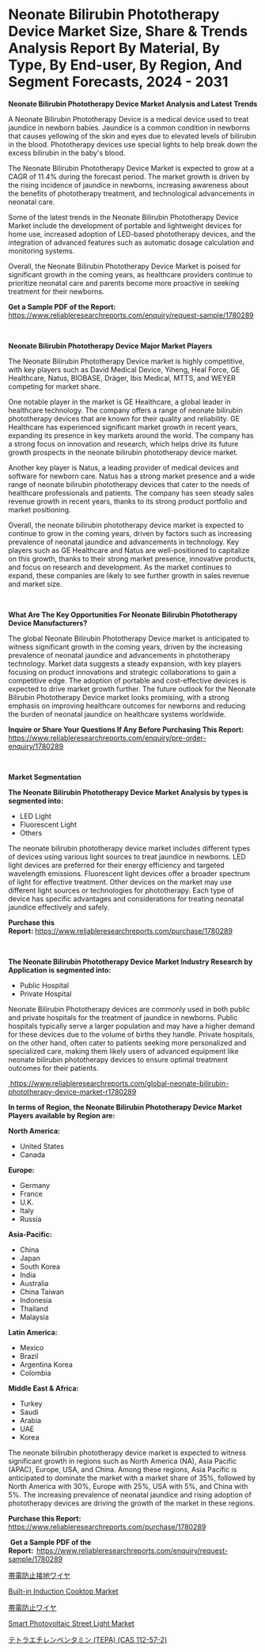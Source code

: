 <p><h1>Neonate Bilirubin Phototherapy Device Market Size, Share & Trends Analysis Report By Material, By Type, By End-user, By Region, And Segment Forecasts, 2024 - 2031</h1></p><p><strong>Neonate Bilirubin Phototherapy Device Market Analysis and Latest Trends</strong></p>
<p><p>A Neonate Bilirubin Phototherapy Device is a medical device used to treat jaundice in newborn babies. Jaundice is a common condition in newborns that causes yellowing of the skin and eyes due to elevated levels of bilirubin in the blood. Phototherapy devices use special lights to help break down the excess bilirubin in the baby's blood.</p><p>The Neonate Bilirubin Phototherapy Device Market is expected to grow at a CAGR of 11.4% during the forecast period. The market growth is driven by the rising incidence of jaundice in newborns, increasing awareness about the benefits of phototherapy treatment, and technological advancements in neonatal care.</p><p>Some of the latest trends in the Neonate Bilirubin Phototherapy Device Market include the development of portable and lightweight devices for home use, increased adoption of LED-based phototherapy devices, and the integration of advanced features such as automatic dosage calculation and monitoring systems.</p><p>Overall, the Neonate Bilirubin Phototherapy Device Market is poised for significant growth in the coming years, as healthcare providers continue to prioritize neonatal care and parents become more proactive in seeking treatment for their newborns.</p></p>
<p><strong>Get a Sample PDF of the Report:&nbsp;</strong> <a href="https://www.reliableresearchreports.com/enquiry/request-sample/1780289">https://www.reliableresearchreports.com/enquiry/request-sample/1780289</a></p>
<p>&nbsp;</p>
<p><strong>Neonate Bilirubin Phototherapy Device Major Market Players</strong></p>
<p><p>The Neonate Bilirubin Phototherapy Device market is highly competitive, with key players such as David Medical Device, Yiheng, Heal Force, GE Healthcare, Natus, BIOBASE, Dräger, Ibis Medical, MTTS, and WEYER competing for market share.</p><p>One notable player in the market is GE Healthcare, a global leader in healthcare technology. The company offers a range of neonate bilirubin phototherapy devices that are known for their quality and reliability. GE Healthcare has experienced significant market growth in recent years, expanding its presence in key markets around the world. The company has a strong focus on innovation and research, which helps drive its future growth prospects in the neonate bilirubin phototherapy device market.</p><p>Another key player is Natus, a leading provider of medical devices and software for newborn care. Natus has a strong market presence and a wide range of neonate bilirubin phototherapy devices that cater to the needs of healthcare professionals and patients. The company has seen steady sales revenue growth in recent years, thanks to its strong product portfolio and market positioning.</p><p>Overall, the neonate bilirubin phototherapy device market is expected to continue to grow in the coming years, driven by factors such as increasing prevalence of neonatal jaundice and advancements in technology. Key players such as GE Healthcare and Natus are well-positioned to capitalize on this growth, thanks to their strong market presence, innovative products, and focus on research and development. As the market continues to expand, these companies are likely to see further growth in sales revenue and market size.</p></p>
<p>&nbsp;</p>
<p><strong>What Are The Key Opportunities For Neonate Bilirubin Phototherapy Device Manufacturers?</strong></p>
<p><p>The global Neonate Bilirubin Phototherapy Device market is anticipated to witness significant growth in the coming years, driven by the increasing prevalence of neonatal jaundice and advancements in phototherapy technology. Market data suggests a steady expansion, with key players focusing on product innovations and strategic collaborations to gain a competitive edge. The adoption of portable and cost-effective devices is expected to drive market growth further. The future outlook for the Neonate Bilirubin Phototherapy Device market looks promising, with a strong emphasis on improving healthcare outcomes for newborns and reducing the burden of neonatal jaundice on healthcare systems worldwide.</p></p>
<p><strong>Inquire or Share Your Questions If Any Before Purchasing This Report:</strong> <a href="https://www.reliableresearchreports.com/enquiry/pre-order-enquiry/1780289">https://www.reliableresearchreports.com/enquiry/pre-order-enquiry/1780289</a></p>
<p>&nbsp;</p>
<p><strong>Market Segmentation</strong></p>
<p><strong>The Neonate Bilirubin Phototherapy Device Market Analysis by types is segmented into:</strong></p>
<p><ul><li>LED Light</li><li>Fluorescent Light</li><li>Others</li></ul></p>
<p><p>The neonate bilirubin phototherapy device market includes different types of devices using various light sources to treat jaundice in newborns. LED light devices are preferred for their energy efficiency and targeted wavelength emissions. Fluorescent light devices offer a broader spectrum of light for effective treatment. Other devices on the market may use different light sources or technologies for phototherapy. Each type of device has specific advantages and considerations for treating neonatal jaundice effectively and safely.</p></p>
<p><strong>Purchase this Report:&nbsp;</strong><a href="https://www.reliableresearchreports.com/purchase/1780289">https://www.reliableresearchreports.com/purchase/1780289</a></p>
<p>&nbsp;</p>
<p><strong>The Neonate Bilirubin Phototherapy Device Market Industry Research by Application is segmented into:</strong></p>
<p><ul><li>Public Hospital</li><li>Private Hospital</li></ul></p>
<p><p>Neonate Bilirubin Phototherapy devices are commonly used in both public and private hospitals for the treatment of jaundice in newborns. Public hospitals typically serve a larger population and may have a higher demand for these devices due to the volume of births they handle. Private hospitals, on the other hand, often cater to patients seeking more personalized and specialized care, making them likely users of advanced equipment like neonate bilirubin phototherapy devices to ensure optimal treatment outcomes for their patients.</p></p>
<p><a href="https://www.reliableresearchreports.com/global-neonate-bilirubin-phototherapy-device-market-r1780289">&nbsp;https://www.reliableresearchreports.com/global-neonate-bilirubin-phototherapy-device-market-r1780289</a></p>
<p><strong>In terms of Region, the Neonate Bilirubin Phototherapy Device Market Players available by Region are:</strong></p>
<p>
    <p> <strong> North America: </strong>
        <ul>
            <li>United States</li>
            <li>Canada</li>
        </ul>
        </p> 
    <p> <strong> Europe: </strong>
        <ul>
            <li>Germany</li>
            <li>France</li>
            <li>U.K.</li>
            <li>Italy</li>
            <li>Russia</li>
        </ul>
        </p> 
    <p> <strong> Asia-Pacific: </strong>
        <ul>
            <li>China</li>
            <li>Japan</li>
            <li>South Korea</li>
            <li>India</li>
            <li>Australia</li>
            <li>China Taiwan</li>
            <li>Indonesia</li>
            <li>Thailand</li>
            <li>Malaysia</li>
        </ul>
        </p> 
    <p> <strong> Latin America: </strong>
        <ul>
            <li>Mexico</li>
            <li>Brazil</li>
            <li>Argentina Korea</li>
            <li>Colombia</li>
        </ul>
        </p> 
    <p> <strong> Middle East & Africa: </strong>
        <ul>
            <li>Turkey</li>
            <li>Saudi</li>
            <li>Arabia</li>
            <li>UAE</li>
            <li>Korea</li>
        </ul>
    </p>
    </p>
<p><p>The neonate bilirubin phototherapy device market is expected to witness significant growth in regions such as North America (NA), Asia Pacific (APAC), Europe, USA, and China. Among these regions, Asia Pacific is anticipated to dominate the market with a market share of 35%, followed by North America with 30%, Europe with 25%, USA with 5%, and China with 5%. The increasing prevalence of neonatal jaundice and rising adoption of phototherapy devices are driving the growth of the market in these regions.</p></p>
<p><strong>Purchase this Report: </strong><a href="https://www.reliableresearchreports.com/purchase/1780289">https://www.reliableresearchreports.com/purchase/1780289</a></p>
<p>&nbsp;<strong>Get a Sample PDF of the Report:&nbsp;&nbsp;</strong><a href="https://www.reliableresearchreports.com/enquiry/request-sample/1780289">https://www.reliableresearchreports.com/enquiry/request-sample/1780289</a></p>
<p><strong></strong></p>
<p><p><a href="https://github.com/NikitaBruen/Market-Research-Report-List-1/blob/main/6193363105681.md">帯電防止接地ワイヤ</a></p><p><a href="https://github.com/AnnChovey2023/Market-Research-Report-List-1/blob/main/built-in-induction-cooktop-market.md">Built-in Induction Cooktop Market</a></p><p><a href="https://github.com/mm14022023/Market-Research-Report-List-1/blob/main/3772556105680.md">帯電防止ワイヤ</a></p><p><a href="https://issuu.com/reportprime-2/docs/smart-photovoltaic-street-light-market-size-2030.p">Smart Photovoltaic Street Light Market</a></p><p><a href="https://medium.com/@harmonybogan1944/%E3%83%86%E3%83%88%E3%83%A9%E3%82%A8%E3%83%81%E3%83%AC%E3%83%B3%E3%83%9A%E3%83%B3%E3%82%BF%E3%83%9F%E3%83%B3-tepa-cas-112-57-2-%E3%81%AE%E5%B8%82%E5%A0%B4%E8%A6%8F%E6%A8%A1%E3%81%AF-%E3%82%B0%E3%83%AD%E3%83%BC%E3%83%90%E3%83%AB%E7%94%A3%E6%A5%AD%E3%81%AB%E3%81%8A%E3%81%91%E3%82%8B%E6%9C%80%E9%81%A9%E3%81%AA%E3%83%9E%E3%83%BC%E3%82%B1%E3%83%86%E3%82%A3%E3%83%B3%E3%82%B0%E3%83%81%E3%83%A3%E3%83%8D%E3%83%AB%E3%82%92%E6%98%8E%E3%82%89%E3%81%8B%E3%81%AB%E3%81%97%E3%81%BE%E3%81%99-690de43c2a8a">テトラエチレンペンタミン (TEPA) (CAS 112-57-2)</a></p></p>